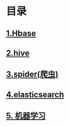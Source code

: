 # 目录

## [1.Hbase](https://github.com/yueyuanyang/knowledge/tree/master/Hbase) 

## [2.hive](https://github.com/yueyuanyang/knowledge/blob/master/hive)

## [3.spider(爬虫)](https://github.com/yueyuanyang/knowledge/tree/master/Spider)

## [4.elasticsearch](https://github.com/yueyuanyang/knowledge/tree/master/elasticsearch)

## [5. 机器学习](https://github.com/yueyuanyang/knowledge/tree/master/ML)

